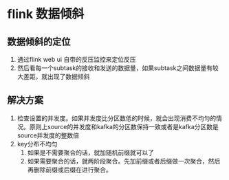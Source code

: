# flink 数据倾斜
## 数据倾斜的定位
1. 通过flink web ui 自带的反压监控来定位反压
2. 然后看每一个subtask的接收和发送的数据量，如果subtask之间数据量有较大差距，就出现了数据倾斜
## 解决方案
1. 检查设置的并发度。如果并发度比分区数低的时候，就会出现消费不均匀的情况。原则上source的并发度和kafka的分区数保持一致或者是kafka分区数是source并发度的整数倍
2. key分布不均匀
   1. 如果是不需要聚合的话，就加随机前缀就可以了
   2. 如果需要聚合的话，就两阶段聚合。先加前缀或者后缀做一次聚合，然后再删除前缀或后缀在进行聚合。